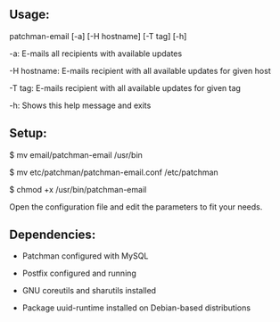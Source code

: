 Usage:
----------------
patchman-email [-a] [-H hostname] [-T tag] [-h]

-a: E-mails all recipients with available updates

-H hostname: E-mails recipient with all available updates for given host

-T tag: E-mails recipient with all available updates for given tag

-h: Shows this help message and exits


Setup:
-----------------
$ mv email/patchman-email /usr/bin

$ mv etc/patchman/patchman-email.conf /etc/patchman

$ chmod +x /usr/bin/patchman-email

Open the configuration file and edit the parameters to fit your needs.


Dependencies:
-----------------
- Patchman configured with MySQL

- Postfix configured and running

- GNU coreutils and sharutils installed

- Package uuid-runtime installed on Debian-based distributions
